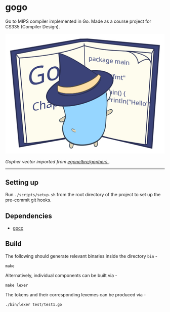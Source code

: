 # gogo
Go to MIPS compiler implemented in Go. Made as a course project for CS335 (Compiler Design).

<p align="center">
  <img alt="Logo" src="gopher.svg">
</p>

*Gopher vector imported from [egonelbre/gophers
](https://github.com/egonelbre/gophers).*

- - -

## Setting up
Run `./scripts/setup.sh` from the root directory of the project to set up the pre-commit git hooks.

## Dependencies
* [gocc](https://github.com/goccmack/gocc)

## Build
The following should generate relevant binaries inside the directory `bin` -
```
make
```

Alternatively, individual components can be built via -
```
make lexer
```

The tokens and their corresponding lexemes can be produced via -
```
./bin/lexer test/test1.go
```
